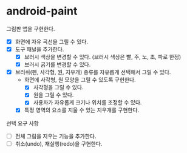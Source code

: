 # android-paint

그림판 앱을 구현한다.

- [x] 화면에 자유 곡선을 그릴 수 있다.
- [x] 도구 패널을 추가한다.
    - [x] 브러시 색상을 변경할 수 있다. (브러시 색상은 빨, 주, 노, 초, 파로 한정)
    - [x] 브러시 굵기를 변경할 수 있다.

- [x] 브러쉬(펜, 사각형, 원, 지우개) 종류를 자유롭게 선택해서 그릴 수 있다.
    - 화면에 사각형, 원 모양을 그릴 수 있도록 구현한다.
        - [x] 사각형을 그릴 수 있다.
        - [x] 원을 그릴 수 있다.
        - [x] 사용자가 자유롭게 크기나 위치를 조정할 수 있다.
    - [x] 특정 영역의 요소를 지울 수 있는 지우개를 구현한다.

선택 요구 사항

- [ ] 전체 그림을 지우는 기능을 추가한다.
- [ ] 취소(undo), 재실행(redo)을 구현한다.
